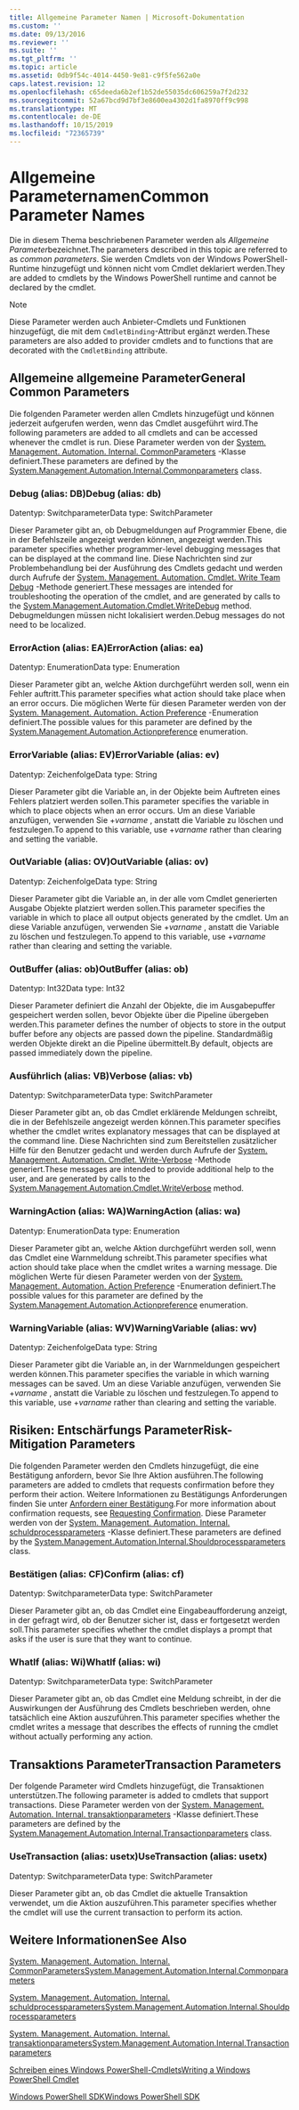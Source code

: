 ```yaml
---
title: Allgemeine Parameter Namen | Microsoft-Dokumentation
ms.custom: ''
ms.date: 09/13/2016
ms.reviewer: ''
ms.suite: ''
ms.tgt_pltfrm: ''
ms.topic: article
ms.assetid: 0db9f54c-4014-4450-9e81-c9f5fe562a0e
caps.latest.revision: 12
ms.openlocfilehash: c65deeda6b2ef1b52de55035dc606259a7f2d232
ms.sourcegitcommit: 52a67bcd9d7bf3e8600ea4302d1fa8970ff9c998
ms.translationtype: MT
ms.contentlocale: de-DE
ms.lasthandoff: 10/15/2019
ms.locfileid: "72365739"
---
```

# <a name="common-parameter-names"></a><span data-ttu-id="b046f-102">Allgemeine Parameternamen</span><span class="sxs-lookup"><span data-stu-id="b046f-102">Common Parameter Names</span></span>

<span data-ttu-id="b046f-103">Die in diesem Thema beschriebenen Parameter werden als *Allgemeine Parameter*bezeichnet.</span><span class="sxs-lookup"><span data-stu-id="b046f-103">The parameters described in this topic are referred to as *common parameters*.</span></span> <span data-ttu-id="b046f-104">Sie werden Cmdlets von der Windows PowerShell-Runtime hinzugefügt und können nicht vom Cmdlet deklariert werden.</span><span class="sxs-lookup"><span data-stu-id="b046f-104">They are added to cmdlets by the Windows PowerShell runtime and cannot be declared by the cmdlet.</span></span>

> [!NOTE]
> <span data-ttu-id="b046f-105">Diese Parameter werden auch Anbieter-Cmdlets und Funktionen hinzugefügt, die mit dem `CmdletBinding`-Attribut ergänzt werden.</span><span class="sxs-lookup"><span data-stu-id="b046f-105">These parameters are also added to provider cmdlets and to functions that are decorated with the `CmdletBinding` attribute.</span></span>

## <a name="general-common-parameters"></a><span data-ttu-id="b046f-106">Allgemeine allgemeine Parameter</span><span class="sxs-lookup"><span data-stu-id="b046f-106">General Common Parameters</span></span>

<span data-ttu-id="b046f-107">Die folgenden Parameter werden allen Cmdlets hinzugefügt und können jederzeit aufgerufen werden, wenn das Cmdlet ausgeführt wird.</span><span class="sxs-lookup"><span data-stu-id="b046f-107">The following parameters are added to all cmdlets and can be accessed whenever the cmdlet is run.</span></span> <span data-ttu-id="b046f-108">Diese Parameter werden von der [System. Management. Automation. Internal. CommonParameters](/dotnet/api/System.Management.Automation.Internal.CommonParameters) -Klasse definiert.</span><span class="sxs-lookup"><span data-stu-id="b046f-108">These parameters are defined by the [System.Management.Automation.Internal.Commonparameters](/dotnet/api/System.Management.Automation.Internal.CommonParameters) class.</span></span>

### <a name="debug-alias-db"></a><span data-ttu-id="b046f-109">Debug (alias: DB)</span><span class="sxs-lookup"><span data-stu-id="b046f-109">Debug (alias: db)</span></span>

<span data-ttu-id="b046f-110">Datentyp: Switchparameter</span><span class="sxs-lookup"><span data-stu-id="b046f-110">Data type: SwitchParameter</span></span>

<span data-ttu-id="b046f-111">Dieser Parameter gibt an, ob Debugmeldungen auf Programmier Ebene, die in der Befehlszeile angezeigt werden können, angezeigt werden.</span><span class="sxs-lookup"><span data-stu-id="b046f-111">This parameter specifies whether programmer-level debugging messages that can be displayed at the command line.</span></span> <span data-ttu-id="b046f-112">Diese Nachrichten sind zur Problembehandlung bei der Ausführung des Cmdlets gedacht und werden durch Aufrufe der [System. Management. Automation. Cmdlet. Write Team Debug](/dotnet/api/System.Management.Automation.Cmdlet.WriteDebug) -Methode generiert.</span><span class="sxs-lookup"><span data-stu-id="b046f-112">These messages are intended for troubleshooting the operation of the cmdlet, and are generated by calls to the [System.Management.Automation.Cmdlet.WriteDebug](/dotnet/api/System.Management.Automation.Cmdlet.WriteDebug) method.</span></span> <span data-ttu-id="b046f-113">Debugmeldungen müssen nicht lokalisiert werden.</span><span class="sxs-lookup"><span data-stu-id="b046f-113">Debug messages do not need to be localized.</span></span>

### <a name="erroraction-alias-ea"></a><span data-ttu-id="b046f-114">ErrorAction (alias: EA)</span><span class="sxs-lookup"><span data-stu-id="b046f-114">ErrorAction (alias: ea)</span></span>

<span data-ttu-id="b046f-115">Datentyp: Enumeration</span><span class="sxs-lookup"><span data-stu-id="b046f-115">Data type: Enumeration</span></span>

<span data-ttu-id="b046f-116">Dieser Parameter gibt an, welche Aktion durchgeführt werden soll, wenn ein Fehler auftritt.</span><span class="sxs-lookup"><span data-stu-id="b046f-116">This parameter specifies what action should take place when an error occurs.</span></span> <span data-ttu-id="b046f-117">Die möglichen Werte für diesen Parameter werden von der [System. Management. Automation. Action Preference](/dotnet/api/System.Management.Automation.ActionPreference) -Enumeration definiert.</span><span class="sxs-lookup"><span data-stu-id="b046f-117">The possible values for this parameter are defined by the [System.Management.Automation.Actionpreference](/dotnet/api/System.Management.Automation.ActionPreference) enumeration.</span></span>

### <a name="errorvariable-alias-ev"></a><span data-ttu-id="b046f-118">ErrorVariable (alias: EV)</span><span class="sxs-lookup"><span data-stu-id="b046f-118">ErrorVariable (alias: ev)</span></span>

<span data-ttu-id="b046f-119">Datentyp: Zeichenfolge</span><span class="sxs-lookup"><span data-stu-id="b046f-119">Data type: String</span></span>

<span data-ttu-id="b046f-120">Dieser Parameter gibt die Variable an, in der Objekte beim Auftreten eines Fehlers platziert werden sollen.</span><span class="sxs-lookup"><span data-stu-id="b046f-120">This parameter specifies the variable in which to place objects when an error occurs.</span></span> <span data-ttu-id="b046f-121">Um an diese Variable anzufügen, verwenden Sie +*varname* , anstatt die Variable zu löschen und festzulegen.</span><span class="sxs-lookup"><span data-stu-id="b046f-121">To append to this variable, use +*varname* rather than clearing and setting the variable.</span></span>

### <a name="outvariable-alias-ov"></a><span data-ttu-id="b046f-122">OutVariable (alias: OV)</span><span class="sxs-lookup"><span data-stu-id="b046f-122">OutVariable (alias: ov)</span></span>

<span data-ttu-id="b046f-123">Datentyp: Zeichenfolge</span><span class="sxs-lookup"><span data-stu-id="b046f-123">Data type: String</span></span>

<span data-ttu-id="b046f-124">Dieser Parameter gibt die Variable an, in der alle vom Cmdlet generierten Ausgabe Objekte platziert werden sollen.</span><span class="sxs-lookup"><span data-stu-id="b046f-124">This parameter specifies the variable in which to place all output objects generated by the cmdlet.</span></span> <span data-ttu-id="b046f-125">Um an diese Variable anzufügen, verwenden Sie +*varname* , anstatt die Variable zu löschen und festzulegen.</span><span class="sxs-lookup"><span data-stu-id="b046f-125">To append to this variable, use +*varname* rather than clearing and setting the variable.</span></span>

### <a name="outbuffer-alias-ob"></a><span data-ttu-id="b046f-126">OutBuffer (alias: ob)</span><span class="sxs-lookup"><span data-stu-id="b046f-126">OutBuffer (alias: ob)</span></span>

<span data-ttu-id="b046f-127">Datentyp: Int32</span><span class="sxs-lookup"><span data-stu-id="b046f-127">Data type: Int32</span></span>

<span data-ttu-id="b046f-128">Dieser Parameter definiert die Anzahl der Objekte, die im Ausgabepuffer gespeichert werden sollen, bevor Objekte über die Pipeline übergeben werden.</span><span class="sxs-lookup"><span data-stu-id="b046f-128">This parameter defines the number of objects to store in the output buffer before any objects are passed down the pipeline.</span></span> <span data-ttu-id="b046f-129">Standardmäßig werden Objekte direkt an die Pipeline übermittelt.</span><span class="sxs-lookup"><span data-stu-id="b046f-129">By default, objects are passed immediately down the pipeline.</span></span>

### <a name="verbose-alias-vb"></a><span data-ttu-id="b046f-130">Ausführlich (alias: VB)</span><span class="sxs-lookup"><span data-stu-id="b046f-130">Verbose (alias: vb)</span></span>

<span data-ttu-id="b046f-131">Datentyp: Switchparameter</span><span class="sxs-lookup"><span data-stu-id="b046f-131">Data type: SwitchParameter</span></span>

<span data-ttu-id="b046f-132">Dieser Parameter gibt an, ob das Cmdlet erklärende Meldungen schreibt, die in der Befehlszeile angezeigt werden können.</span><span class="sxs-lookup"><span data-stu-id="b046f-132">This parameter specifies whether the cmdlet writes explanatory messages that can be displayed at the command line.</span></span> <span data-ttu-id="b046f-133">Diese Nachrichten sind zum Bereitstellen zusätzlicher Hilfe für den Benutzer gedacht und werden durch Aufrufe der [System. Management. Automation. Cmdlet. Write-Verbose](/dotnet/api/System.Management.Automation.Cmdlet.WriteVerbose) -Methode generiert.</span><span class="sxs-lookup"><span data-stu-id="b046f-133">These messages are intended to provide additional help to the user, and are generated by calls to the [System.Management.Automation.Cmdlet.WriteVerbose](/dotnet/api/System.Management.Automation.Cmdlet.WriteVerbose) method.</span></span>

### <a name="warningaction-alias-wa"></a><span data-ttu-id="b046f-134">WarningAction (alias: WA)</span><span class="sxs-lookup"><span data-stu-id="b046f-134">WarningAction (alias: wa)</span></span>

<span data-ttu-id="b046f-135">Datentyp: Enumeration</span><span class="sxs-lookup"><span data-stu-id="b046f-135">Data type: Enumeration</span></span>

<span data-ttu-id="b046f-136">Dieser Parameter gibt an, welche Aktion durchgeführt werden soll, wenn das Cmdlet eine Warnmeldung schreibt.</span><span class="sxs-lookup"><span data-stu-id="b046f-136">This parameter specifies what action should take place when the cmdlet writes a warning message.</span></span> <span data-ttu-id="b046f-137">Die möglichen Werte für diesen Parameter werden von der [System. Management. Automation. Action Preference](/dotnet/api/System.Management.Automation.ActionPreference) -Enumeration definiert.</span><span class="sxs-lookup"><span data-stu-id="b046f-137">The possible values for this parameter are defined by the [System.Management.Automation.Actionpreference](/dotnet/api/System.Management.Automation.ActionPreference) enumeration.</span></span>

### <a name="warningvariable-alias-wv"></a><span data-ttu-id="b046f-138">WarningVariable (alias: WV)</span><span class="sxs-lookup"><span data-stu-id="b046f-138">WarningVariable (alias: wv)</span></span>

<span data-ttu-id="b046f-139">Datentyp: Zeichenfolge</span><span class="sxs-lookup"><span data-stu-id="b046f-139">Data type: String</span></span>

<span data-ttu-id="b046f-140">Dieser Parameter gibt die Variable an, in der Warnmeldungen gespeichert werden können.</span><span class="sxs-lookup"><span data-stu-id="b046f-140">This parameter specifies the variable in which warning messages can be saved.</span></span> <span data-ttu-id="b046f-141">Um an diese Variable anzufügen, verwenden Sie +*varname* , anstatt die Variable zu löschen und festzulegen.</span><span class="sxs-lookup"><span data-stu-id="b046f-141">To append to this variable, use +*varname* rather than clearing and setting the variable.</span></span>

## <a name="risk-mitigation-parameters"></a><span data-ttu-id="b046f-142">Risiken: Entschärfungs Parameter</span><span class="sxs-lookup"><span data-stu-id="b046f-142">Risk-Mitigation Parameters</span></span>

<span data-ttu-id="b046f-143">Die folgenden Parameter werden den Cmdlets hinzugefügt, die eine Bestätigung anfordern, bevor Sie Ihre Aktion ausführen.</span><span class="sxs-lookup"><span data-stu-id="b046f-143">The following parameters are added to cmdlets that requests confirmation before they perform their action.</span></span> <span data-ttu-id="b046f-144">Weitere Informationen zu Bestätigungs Anforderungen finden Sie unter [Anfordern einer Bestätigung](./requesting-confirmation-from-cmdlets.md).</span><span class="sxs-lookup"><span data-stu-id="b046f-144">For more information about confirmation requests, see [Requesting Confirmation](./requesting-confirmation-from-cmdlets.md).</span></span> <span data-ttu-id="b046f-145">Diese Parameter werden von der [System. Management. Automation. Internal. schuldprocessparameters](/dotnet/api/System.Management.Automation.Internal.ShouldProcessParameters) -Klasse definiert.</span><span class="sxs-lookup"><span data-stu-id="b046f-145">These parameters are defined by the [System.Management.Automation.Internal.Shouldprocessparameters](/dotnet/api/System.Management.Automation.Internal.ShouldProcessParameters) class.</span></span>

### <a name="confirm-alias-cf"></a><span data-ttu-id="b046f-146">Bestätigen (alias: CF)</span><span class="sxs-lookup"><span data-stu-id="b046f-146">Confirm (alias: cf)</span></span>

<span data-ttu-id="b046f-147">Datentyp: Switchparameter</span><span class="sxs-lookup"><span data-stu-id="b046f-147">Data type: SwitchParameter</span></span>

<span data-ttu-id="b046f-148">Dieser Parameter gibt an, ob das Cmdlet eine Eingabeaufforderung anzeigt, in der gefragt wird, ob der Benutzer sicher ist, dass er fortgesetzt werden soll.</span><span class="sxs-lookup"><span data-stu-id="b046f-148">This parameter specifies whether the cmdlet displays a prompt that asks if the user is sure that they want to continue.</span></span>

### <a name="whatif-alias-wi"></a><span data-ttu-id="b046f-149">WhatIf (alias: Wi)</span><span class="sxs-lookup"><span data-stu-id="b046f-149">WhatIf (alias: wi)</span></span>

<span data-ttu-id="b046f-150">Datentyp: Switchparameter</span><span class="sxs-lookup"><span data-stu-id="b046f-150">Data type: SwitchParameter</span></span>

<span data-ttu-id="b046f-151">Dieser Parameter gibt an, ob das Cmdlet eine Meldung schreibt, in der die Auswirkungen der Ausführung des Cmdlets beschrieben werden, ohne tatsächlich eine Aktion auszuführen.</span><span class="sxs-lookup"><span data-stu-id="b046f-151">This parameter specifies whether the cmdlet writes a message that describes the effects of running the cmdlet without actually performing any action.</span></span>

## <a name="transaction-parameters"></a><span data-ttu-id="b046f-152">Transaktions Parameter</span><span class="sxs-lookup"><span data-stu-id="b046f-152">Transaction Parameters</span></span>

<span data-ttu-id="b046f-153">Der folgende Parameter wird Cmdlets hinzugefügt, die Transaktionen unterstützen.</span><span class="sxs-lookup"><span data-stu-id="b046f-153">The following parameter is added to cmdlets that support transactions.</span></span> <span data-ttu-id="b046f-154">Diese Parameter werden von der [System. Management. Automation. Internal. transaktionparameters](/dotnet/api/System.Management.Automation.Internal.TransactionParameters) -Klasse definiert.</span><span class="sxs-lookup"><span data-stu-id="b046f-154">These parameters are defined by the [System.Management.Automation.Internal.Transactionparameters](/dotnet/api/System.Management.Automation.Internal.TransactionParameters) class.</span></span>

### <a name="usetransaction-alias-usetx"></a><span data-ttu-id="b046f-155">UseTransaction (alias: usetx)</span><span class="sxs-lookup"><span data-stu-id="b046f-155">UseTransaction (alias: usetx)</span></span>

<span data-ttu-id="b046f-156">Datentyp: Switchparameter</span><span class="sxs-lookup"><span data-stu-id="b046f-156">Data type: SwitchParameter</span></span>

<span data-ttu-id="b046f-157">Dieser Parameter gibt an, ob das Cmdlet die aktuelle Transaktion verwendet, um die Aktion auszuführen.</span><span class="sxs-lookup"><span data-stu-id="b046f-157">This parameter specifies whether the cmdlet will use the current transaction to perform its action.</span></span>

## <a name="see-also"></a><span data-ttu-id="b046f-158">Weitere Informationen</span><span class="sxs-lookup"><span data-stu-id="b046f-158">See Also</span></span>

[<span data-ttu-id="b046f-159">System. Management. Automation. Internal. CommonParameters</span><span class="sxs-lookup"><span data-stu-id="b046f-159">System.Management.Automation.Internal.Commonparameters</span></span>](/dotnet/api/System.Management.Automation.Internal.CommonParameters)

[<span data-ttu-id="b046f-160">System. Management. Automation. Internal. schuldprocessparameters</span><span class="sxs-lookup"><span data-stu-id="b046f-160">System.Management.Automation.Internal.Shouldprocessparameters</span></span>](/dotnet/api/System.Management.Automation.Internal.ShouldProcessParameters)

[<span data-ttu-id="b046f-161">System. Management. Automation. Internal. transaktionparameters</span><span class="sxs-lookup"><span data-stu-id="b046f-161">System.Management.Automation.Internal.Transactionparameters</span></span>](/dotnet/api/System.Management.Automation.Internal.TransactionParameters)

[<span data-ttu-id="b046f-162">Schreiben eines Windows PowerShell-Cmdlets</span><span class="sxs-lookup"><span data-stu-id="b046f-162">Writing a Windows PowerShell Cmdlet</span></span>](./writing-a-windows-powershell-cmdlet.md)

[<span data-ttu-id="b046f-163">Windows PowerShell SDK</span><span class="sxs-lookup"><span data-stu-id="b046f-163">Windows PowerShell SDK</span></span>](../windows-powershell-reference.md)
